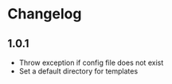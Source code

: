 Changelog
=========

1.0.1
-----
* Throw exception if config file does not exist
* Set a default directory for templates
